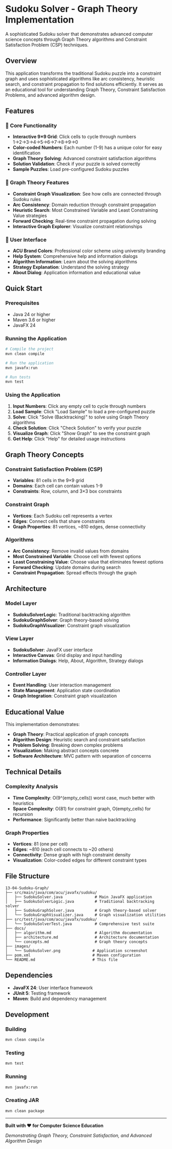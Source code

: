 # Sudoku Solver - Graph Theory Implementation

A sophisticated Sudoku solver that demonstrates advanced computer science concepts through Graph Theory algorithms and Constraint Satisfaction Problem (CSP) techniques.

## Overview

This application transforms the traditional Sudoku puzzle into a constraint graph and uses sophisticated algorithms like arc consistency, heuristic search, and constraint propagation to find solutions efficiently. It serves as an educational tool for understanding Graph Theory, Constraint Satisfaction Problems, and advanced algorithm design.

## Features

### 🎯 Core Functionality
- **Interactive 9×9 Grid**: Click cells to cycle through numbers 1→2→3→4→5→6→7→8→9→0
- **Color-coded Numbers**: Each number (1-9) has a unique color for easy identification
- **Graph Theory Solving**: Advanced constraint satisfaction algorithms
- **Solution Validation**: Check if your puzzle is solved correctly
- **Sample Puzzles**: Load pre-configured Sudoku puzzles

### 🧠 Graph Theory Features
- **Constraint Graph Visualization**: See how cells are connected through Sudoku rules
- **Arc Consistency**: Domain reduction through constraint propagation
- **Heuristic Search**: Most Constrained Variable and Least Constraining Value strategies
- **Forward Checking**: Real-time constraint propagation during solving
- **Interactive Graph Explorer**: Visualize constraint relationships

### 🎨 User Interface
- **ACU Brand Colors**: Professional color scheme using university branding
- **Help System**: Comprehensive help and information dialogs
- **Algorithm Information**: Learn about the solving algorithms
- **Strategy Explanation**: Understand the solving strategy
- **About Dialog**: Application information and educational value

## Quick Start

### Prerequisites
- Java 24 or higher
- Maven 3.6 or higher
- JavaFX 24

### Running the Application

```bash
# Compile the project
mvn clean compile

# Run the application
mvn javafx:run

# Run tests
mvn test
```

### Using the Application

1. **Input Numbers**: Click any empty cell to cycle through numbers
2. **Load Sample**: Click "Load Sample" to load a pre-configured puzzle
3. **Solve**: Click "Solve (Backtracking)" to solve using Graph Theory algorithms
4. **Check Solution**: Click "Check Solution" to verify your puzzle
5. **Visualize Graph**: Click "Show Graph" to see the constraint graph
6. **Get Help**: Click "Help" for detailed usage instructions

## Graph Theory Concepts

### Constraint Satisfaction Problem (CSP)
- **Variables**: 81 cells in the 9×9 grid
- **Domains**: Each cell can contain values 1-9
- **Constraints**: Row, column, and 3×3 box constraints

### Constraint Graph
- **Vertices**: Each Sudoku cell represents a vertex
- **Edges**: Connect cells that share constraints
- **Graph Properties**: 81 vertices, ~810 edges, dense connectivity

### Algorithms
- **Arc Consistency**: Remove invalid values from domains
- **Most Constrained Variable**: Choose cell with fewest options
- **Least Constraining Value**: Choose value that eliminates fewest options
- **Forward Checking**: Update domains during search
- **Constraint Propagation**: Spread effects through the graph

## Architecture

### Model Layer
- **SudokuSolverLogic**: Traditional backtracking algorithm
- **SudokuGraphSolver**: Graph theory-based solving
- **SudokuGraphVisualizer**: Constraint graph visualization

### View Layer
- **SudokuSolver**: JavaFX user interface
- **Interactive Canvas**: Grid display and input handling
- **Information Dialogs**: Help, About, Algorithm, Strategy dialogs

### Controller Layer
- **Event Handling**: User interaction management
- **State Management**: Application state coordination
- **Graph Integration**: Constraint graph visualization

## Educational Value

This implementation demonstrates:
- **Graph Theory**: Practical application of graph concepts
- **Algorithm Design**: Heuristic search and constraint satisfaction
- **Problem Solving**: Breaking down complex problems
- **Visualization**: Making abstract concepts concrete
- **Software Architecture**: MVC pattern with separation of concerns

## Technical Details

### Complexity Analysis
- **Time Complexity**: O(9^(empty_cells)) worst case, much better with heuristics
- **Space Complexity**: O(81) for constraint graph, O(empty_cells) for recursion
- **Performance**: Significantly better than naive backtracking

### Graph Properties
- **Vertices**: 81 (one per cell)
- **Edges**: ~810 (each cell connects to ~20 others)
- **Connectivity**: Dense graph with high constraint density
- **Visualization**: Color-coded edges for different constraint types

## File Structure

```
13-04-Sudoku-Graph/
├── src/main/java/com/acu/javafx/sudoku/
│   ├── SudokuSolver.java              # Main JavaFX application
│   ├── SudokuSolverLogic.java         # Traditional backtracking solver
│   ├── SudokuGraphSolver.java         # Graph theory-based solver
│   └── SudokuGraphVisualizer.java     # Graph visualization utilities
├── src/test/java/com/acu/javafx/sudoku/
│   └── SudokuSolverTest.java          # Comprehensive test suite
├── docs/
│   ├── algorithm.md                   # Algorithm documentation
│   ├── architecture.md                # Architecture documentation
│   └── concepts.md                    # Graph theory concepts
├── images/
│   └── SudokuSolver.png              # Application screenshot
├── pom.xml                           # Maven configuration
└── README.md                         # This file
```

## Dependencies

- **JavaFX 24**: User interface framework
- **JUnit 5**: Testing framework
- **Maven**: Build and dependency management

## Development

### Building
```bash
mvn clean compile
```

### Testing
```bash
mvn test
```

### Running
```bash
mvn javafx:run
```

### Creating JAR
```bash
mvn clean package
```

---

**Built with ❤️ for Computer Science Education**

*Demonstrating Graph Theory, Constraint Satisfaction, and Advanced Algorithm Design*